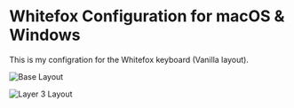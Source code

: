 # Whitefox Configuration for macOS & Windows

This is my configration for the Whitefox keyboard (Vanilla layout).

![Base Layout](https://i.imgur.com/G0oSi05.png)

![Layer 3 Layout](https://i.imgur.com/Cf1Bs15.png)
